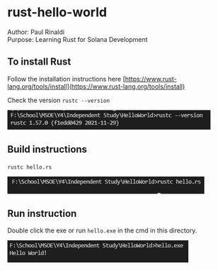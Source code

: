 # rust-hello-world

Author: Paul Rinaldi  
Purpose: Learning Rust for Solana Development

## To install Rust

Follow the installation instructions here [https://www.rust-lang.org/tools/install](https://www.rust-lang.org/tools/install)

Check the version `rustc --version`

![Version](rustc--version.png)

## Build instructions

`rustc hello.rs`

![Compile](rustc-compile.png)

## Run instruction

Double click the exe or run `hello.exe` in the cmd in this directory.

![Run](rustc-run.png)
